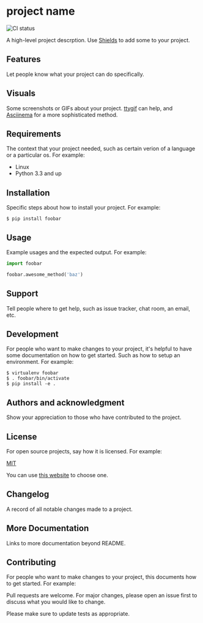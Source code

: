# project name

![CI status](https://img.shields.io/badge/build-passing-brightgreen.svg)

A high-level project descrption. Use [Shields](http://shields.io/) to add some to your project.

## Features

Let people know what your project can do specifically.

## Visuals

Some screenshots or GIFs about your project. [ttygif](https://github.com/icholy/ttygif) can help, and [Asciinema](https://asciinema.org/) for a more sophisticated method.

## Requirements

The context that your project needed, such as certain verion of a language or a particular os. For example:
* Linux
* Python 3.3 and up

## Installation

Specific steps about how to install your project. For example:

`$ pip install foobar`

## Usage

Example usages and the expected output. For example:

```python
import foobar

foobar.awesome_method('baz')
```

## Support

Tell people where to get help, such as issue tracker, chat room, an email, etc.

## Development
For people who want to make changes to your project, it's helpful to have some documentation on how to get started. Such as how to setup an environment. For example:

```
$ virtualenv foobar
$ . foobar/bin/activate
$ pip install -e .
```

## Authors and acknowledgment

Show your appreciation to those who have contributed to the project.

## License

For open source projects, say how it is licensed. For example:

[MIT](https://choosealicense.com/licenses/mit/)

You can use [this website](https://choosealicense.com/) to choose one.

## Changelog

A record of all notable changes made to a project.

## More Documentation

Links to more documentation beyond README.

## Contributing

For people who want to make changes to your project, this documents how to get started. For example:

Pull requests are welcome. For major changes, please open an issue first
to discuss what you would like to change.

Please make sure to update tests as appropriate.
